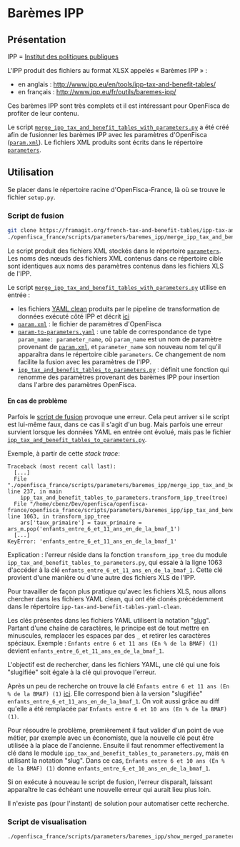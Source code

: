 # Barèmes IPP

## Présentation

IPP = [Institut des politiques publiques](http://www.ipp.eu/en/)

L'IPP produit des fichiers au format XLSX appelés « Barèmes IPP » :
- en anglais : http://www.ipp.eu/en/tools/ipp-tax-and-benefit-tables/
- en français : http://www.ipp.eu/fr/outils/baremes-ipp/

Ces barèmes IPP sont très complets et il est intéressant pour OpenFisca de profiter de leur contenu.

Le script [`merge_ipp_tax_and_benefit_tables_with_parameters.py`](./merge_ipp_tax_and_benefit_tables_with_parameters.py) a été créé afin de fusionner les barèmes IPP avec les paramètres d'OpenFisca ([`param.xml`](./param.xml)). Le fichiers XML produits sont écrits dans le répertoire [`parameters`](../../../parameters).

## Utilisation

Se placer dans le répertoire racine d'OpenFisca-France, là où se trouve le fichier `setup.py`.

### Script de fusion

```sh
git clone https://framagit.org/french-tax-and-benefit-tables/ipp-tax-and-benefit-tables-yaml-clean.git
./openfisca_france/scripts/parameters/baremes_ipp/merge_ipp_tax_and_benefit_tables_with_parameters.py -v
```

Le script produit des fichiers XML stockés dans le répertoire [`parameters`](../../../parameters). Les noms des nœuds des fichiers XML contenus dans ce répertoire cible sont identiques aux noms des paramètres contenus dans les fichiers XLS de l'IPP.

Le script [`merge_ipp_tax_and_benefit_tables_with_parameters.py`](./merge_ipp_tax_and_benefit_tables_with_parameters.py) utilise en entrée :
- les fichiers [YAML clean](https://framagit.org/french-tax-and-benefit-tables/ipp-tax-and-benefit-tables-yaml-clean) produits par le pipeline de transformation de données exécuté côté IPP et décrit [ici](https://framagit.org/french-tax-and-benefit-tables/ipp-tax-and-benefit-tables-converters#in-the-ipp-world)
- [`param.xml`](./param.xml) : le fichier de paramètres d'OpenFisca
- [`param-to-parameters.yaml`](./param-to-parameters.yaml) : une table de correspondance de type `param_name: parameter_name`, où `param_name` est un nom de paramètre provenant de [`param.xml`](./param.xml), et `parameter_name` son nouveau nom tel qu'il apparaîtra dans le répertoire cible `parameters`. Ce changement de nom facilite la fusion avec les paramètres de l'IPP.
- [`ipp_tax_and_benefit_tables_to_parameters.py`](./ipp_tax_and_benefit_tables_to_parameters.py) : définit une fonction qui renomme des paramètres provenant des barèmes IPP pour insertion dans l'arbre des paramètres OpenFisca.

#### En cas de problème

Parfois le [script de fusion](#script-de-fusion) provoque une erreur.
Cela peut arriver si le script est lui-même faux, dans ce cas il s'agit d'un bug.
Mais parfois une erreur survient lorsque les données YAML en entrée ont évolué, mais pas le fichier [`ipp_tax_and_benefit_tables_to_parameters.py`](./ipp_tax_and_benefit_tables_to_parameters.py).

Exemple, à partir de cette *stack trace*:

```
Traceback (most recent call last):
  [...]
  File "./openfisca_france/scripts/parameters/baremes_ipp/merge_ipp_tax_and_benefit_tables_with_parameters.py", line 237, in main
    ipp_tax_and_benefit_tables_to_parameters.transform_ipp_tree(tree)
  File "/home/cbenz/Dev/openfisca/openfisca-france/openfisca_france/scripts/parameters/baremes_ipp/ipp_tax_and_benefit_tables_to_parameters.py", line 1063, in transform_ipp_tree
    ars['taux_primaire'] = taux_primaire = ars_m.pop('enfants_entre_6_et_11_ans_en_de_la_bmaf_1')
  [...]
KeyError: 'enfants_entre_6_et_11_ans_en_de_la_bmaf_1'
```

Explication : l'erreur réside dans la fonction `transform_ipp_tree` du module `ipp_tax_and_benefit_tables_to_parameters.py`, qui essaie à la ligne 1063 d'accéder à la clé `enfants_entre_6_et_11_ans_en_de_la_bmaf_1`. Cette clé provient d'une manière ou d'une autre des fichiers XLS de l'IPP.

Pour travailler de façon plus pratique qu'avec les fichiers XLS, nous allons chercher dans les fichiers YAML clean, qui ont été clonés précédemment dans le répertoire `ipp-tax-and-benefit-tables-yaml-clean`.

Les clés présentes dans les fichiers YAML utilisent la notation "[slug](https://en.wikipedia.org/wiki/Semantic_URL#Slug)". Partant d'une chaîne de caractères, le principe est de tout mettre en minuscules, remplacer les espaces par des `_` et retirer les caractères spéciaux.
Exemple : `Enfants entre 6 et 11 ans (En % de la BMAF) (1)` devient `enfants_entre_6_et_11_ans_en_de_la_bmaf_1`.

L'objectif est de rechercher, dans les fichiers YAML, une clé qui une fois "slugifiée" soit égale à la clé qui provoque l'erreur.

Après un peu de recherche on trouve la clé `Enfants entre 6 et 11 ans (En % de la BMAF) (1)` [ici](https://framagit.org/french-tax-and-benefit-tables/ipp-tax-and-benefit-tables-yaml-raw/commit/2b75741164aef5131b262b82fd0bcc29c016fefb#40c6be4cc89b14bd863ea81e78f9c9c300b645dc_8_5). Elle correspond bien à la version "slugifiée" `enfants_entre_6_et_11_ans_en_de_la_bmaf_1`. On voit aussi grâce au diff qu'elle a été remplacée par `Enfants entre 6 et 10 ans (En % de la BMAF) (1)`.

Pour résoudre le problème, premièrement il faut valider d'un point de vue métier, par exemple avec un économiste, que la nouvelle clé peut être utilisée à la place de l'ancienne.
Ensuite il faut renommer effectivement la clé dans le module `ipp_tax_and_benefit_tables_to_parameters.py`, mais en utilisant la notation "slug".
Dans ce cas, `Enfants entre 6 et 10 ans (En % de la BMAF) (1)` donne `enfants_entre_6_et_10_ans_en_de_la_bmaf_1`.

Si on exécute à nouveau le script de fusion, l'erreur disparaît, laissant apparaître le cas échéant une nouvelle erreur qui aurait lieu plus loin.

Il n'existe pas (pour l'instant) de solution pour automatiser cette recherche.

### Script de visualisation

```sh
./openfisca_france/scripts/parameters/baremes_ipp/show_merged_parameters.py
```